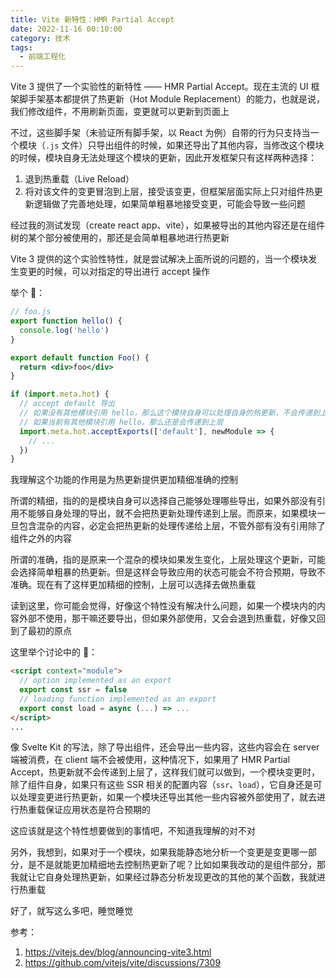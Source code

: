 ```yaml
---
title: Vite 新特性：HMR Partial Accept
date: 2022-11-16 00:10:00
category: 技术
tags:
  - 前端工程化
---
```


Vite 3 提供了一个实验性的新特性 —— HMR Partial Accept。现在主流的 UI 框架脚手架基本都提供了热更新（Hot Module Replacement）的能力，也就是说，我们修改组件，不用刷新页面，变更就可以更新到页面上

不过，这些脚手架（未验证所有脚手架，以 React 为例）自带的行为只支持当一个模块（`.js` 文件）只导出组件的时候，如果还导出了其他内容，当修改这个模块的时候，模块自身无法处理这个模块的更新，因此开发框架只有这样两种选择：
1. 退到热重载（Live Reload）
2. 将对该文件的变更冒泡到上层，接受该变更，但框架层面实际上只对组件热更新逻辑做了完善地处理，如果简单粗暴地接受变更，可能会导致一些问题

经过我的测试发现（create react app、vite），如果被导出的其他内容还是在组件树的某个部分被使用的，那还是会简单粗暴地进行热更新

Vite 3 提供的这个实验性特性，就是尝试解决上面所说的问题的，当一个模块发生变更的时候，可以对指定的导出进行 accept 操作

举个 🌰：

```jsx
// foo.js
export function hello() {
  console.log('hello')
}

export default function Foo() {
  return <div>foo</div>
}

if (import.meta.hot) {
  // accept default 导出
  // 如果没有其他模块引用 hello，那么这个模块自身可以处理自身的热更新，不会传递到上层
  // 如果当前有其他模块引用 hello，那么还是会传递到上层
  import.meta.hot.acceptExports(['default'], newModule => {
    // ...
  })
}
```

我理解这个功能的作用是为热更新提供更加精细准确的控制

所谓的精细，指的的是模块自身可以选择自己能够处理哪些导出，如果外部没有引用不能够自身处理的导出，就不会把热更新处理传递到上层。而原来，如果模块一旦包含混杂的内容，必定会把热更新的处理传递给上层，不管外部有没有引用除了组件之外的内容

所谓的准确，指的是原来一个混杂的模块如果发生变化，上层处理这个更新，可能会选择简单粗暴的热更新。但是这样会导致应用的状态可能会不符合预期，导致不准确。现在有了这样更加精细的控制，上层可以选择去做热重载

读到这里，你可能会觉得，好像这个特性没有解决什么问题，如果一个模块内的内容外部不使用，那干嘛还要导出，但如果外部使用，又会会退到热重载，好像又回到了最初的原点

这里举个讨论中的 🌰：

```html
<script context="module">
  // option implemented as an export
  export const ssr = false
  // loading function implemented as an export
  export const load = async (...) => ...
</script>
...
```

像 Svelte Kit 的写法，除了导出组件，还会导出一些内容，这些内容会在 server 端被消费，在 client 端不会被使用，这种情况下，如果用了 HMR Partial Accept，热更新就不会传递到上层了，这样我们就可以做到，一个模块变更时，除了组件自身，如果只有这些 SSR 相关的配置内容（`ssr`、`load`），它自身还是可以处理变更进行热更新，如果一个模块还导出其他一些内容被外部使用了，就去进行热重载保证应用状态是符合预期的

这应该就是这个特性想要做到的事情吧，不知道我理解的对不对

另外，我想到，如果对于一个模块，如果我能静态地分析一个变更是变更哪一部分，是不是就能更加精细地去控制热更新了呢？比如如果我改动的是组件部分，那我就让它自身处理热更新，如果经过静态分析发现更改的其他的某个函数，我就进行热重载

好了，就写这么多吧，睡觉睡觉

参考：

1. https://vitejs.dev/blog/announcing-vite3.html
2. https://github.com/vitejs/vite/discussions/7309